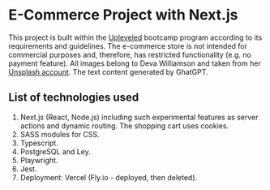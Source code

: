# E-Commerce Project with Next.js

This project is built within the [Upleveled](https://upleveled.io/) bootcamp program according to its requirements and guidelines. The e-commerce store is not intended for commercial purposes and, therefore, has restricted functionality (e.g. no payment feature). All images belong to Deva Williamson and taken from her [Unsplash account](https://unsplash.com/@biglaughkitchen). The text content generated by GhatGPT.

## List of technologies used
1. Next.js (React, Node.js) including such experimental features as server actions and dynamic routing. The shopping cart uses cookies.
3. SASS modules for CSS.
4. Typescript.
5. PostgreSQL and Ley.
6. Playwright.
7. Jest.
8. Deployment: Vercel (Fly.io - deployed, then deleted).


